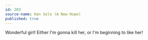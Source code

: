 ```yaml
---
id: 203
source-name: Han Solo (A New Hope)
published: true
---
```


<p>Wonderful girl! Either I'm gonna kill her, or I'm beginning to like her!</p>


